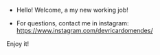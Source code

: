 * Hello! Welcome, a my new working job!

- For questions, contact me in instagram: https://www.instagram.com/devricardomendes/

Enjoy it!